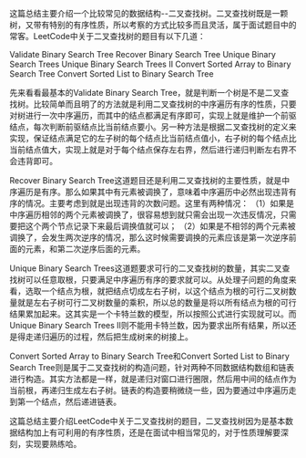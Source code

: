 这篇总结主要介绍一个比较常见的数据结构--二叉查找树。二叉查找树既是一颗树，又带有特别的有序性质，所以考察的方式比较多而且灵活，属于面试题目中的常客。LeetCode中关于二叉查找树的题目有以下几道：

Validate Binary Search Tree
Recover Binary Search Tree
Unique Binary Search Trees
Unique Binary Search Trees II
Convert Sorted Array to Binary Search Tree
Convert Sorted List to Binary Search Tree

先来看看最基本的Validate Binary Search Tree，就是判断一个树是不是二叉查找树。比较简单而且明了的方法就是利用二叉查找树的中序遍历有序的性质，只要对树进行一次中序遍历，而其中的结点都满足有序即可，实现上就是维护一个前驱结点，每次判断前驱结点比当前结点要小。另一种方法是根据二叉查找树的定义来实现，保证结点满足它的左子树的每个结点比当前结点值小，右子树的每个结点比当前结点值大，实现上就是对于每个结点保存左右界，然后进行递归判断左右界不会违背即可。

Recover Binary Search Tree这道题目还是利用二叉查找树的主要性质，就是中序遍历是有序。那么如果其中有元素被调换了，意味着中序遍历中必然出现违背有序的情况。主要考虑到就是出现违背的次数问题。这里有两种情况：
（1）如果是中序遍历相邻的两个元素被调换了，很容易想到就只需会出现一次违反情况，只需要把这个两个节点记录下来最后调换值就可以；
（2）如果是不相邻的两个元素被调换了，会发生两次逆序的情况，那么这时候需要调换的元素应该是第一次逆序前面的元素，和第二次逆序后面的元素。 

Unique Binary Search Trees这道题要求可行的二叉查找树的数量，其实二叉查找树可以任意取根，只要满足中序遍历有序的要求就可以。从处理子问题的角度来看，选取一个结点为根，就把结点切成左右子树，以这个结点为根的可行二叉树数量就是左右子树可行二叉树数量的乘积，所以总的数量是将以所有结点为根的可行结果累加起来。这其实是一个卡特兰数的模型，所以按照公式进行实现就可以。而Unique Binary Search Trees II则不能用卡特兰数，因为要求出所有结果，所以还是得走递归遍历的过程，然后把生成树来的树接上。

Convert Sorted Array to Binary Search Tree和Convert Sorted List to Binary Search Tree则是属于二叉查找树的构造问题，针对两种不同数据结构数组和链表进行构造。其实方法都是一样，就是递归对窗口进行圈限，然后用中间的结点作为当前根，再递归生成左右子树。链表的构造要稍微绕一些，因为要通过中序遍历走到第一个结点，然后递进链表。

这篇总结主要介绍LeetCode中关于二叉查找树的题目，二叉查找树因为是基本数据结构加上有可利用的有序性质，还是在面试中相当常见的，对于性质理解要深刻，实现要熟练哈。